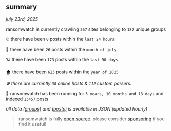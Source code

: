 
## summary
_july 23rd, 2025_

ransomwatch is currently crawling `367` sites belonging to `182` unique groups

⏲ there have been `0` posts within the `last 24 hours`

🦈 there have been `26` posts within the `month of july`

🪐 there have been `173` posts within the `last 90 days`

🏚 there have been `623` posts within the `year of 2025`

_⚙️ there are currently `38` online hosts & `112` custom parsers._

🦕 ransomwatch has been running for `3 years, 10 months and 18 days` and indexed `13457` posts

_all data  [(groups)](http://https://dataleak.hopeless99.top//groups) and [(posts)](http://https://dataleak.hopeless99.top//posts) is available in JSON (updated hourly)_

> ransomwatch is fully [open source](https://github.com/joshhighet/ransomwatch#ransomwatch--). please consider [sponsoring](https://github.com/sponsors/joshhighet) if you find it useful!
